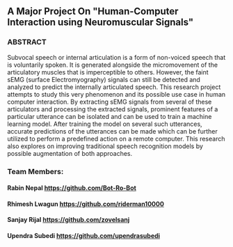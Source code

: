 
## A Major Project On "Human-Computer Interaction using Neuromuscular Signals"

### ABSTRACT
Subvocal speech or internal articulation is a form of non-voiced speech that is voluntarily
spoken. It is generated alongside the micromovement of the articulatory muscles that is
imperceptible to others. However, the faint sEMG (surface Electromyography) signals
can still be detected and analyzed to predict the internally articulated speech. This
research project attempts to study this very phenomenon and its possible use case in
human computer interaction. By extracting sEMG signals from several of these
articulators and processing the extracted signals, prominent features of a particular
utterance can be isolated and can be used to train a machine learning model. After training
the model on several such utterances, accurate predictions of the utterances can be made
which can be further utilized to perform a predefined action on a remote computer. This
research also explores on improving traditional speech recognition models by possible
augmentation of both approaches.

### Team Members: 
#### Rabin Nepal https://github.com/Bot-Ro-Bot
#### Rhimesh Lwagun https://github.com/riderman10000
#### Sanjay Rijal https://github.com/zovelsanj
#### Upendra Subedi https://github.com/upendrasubedi
